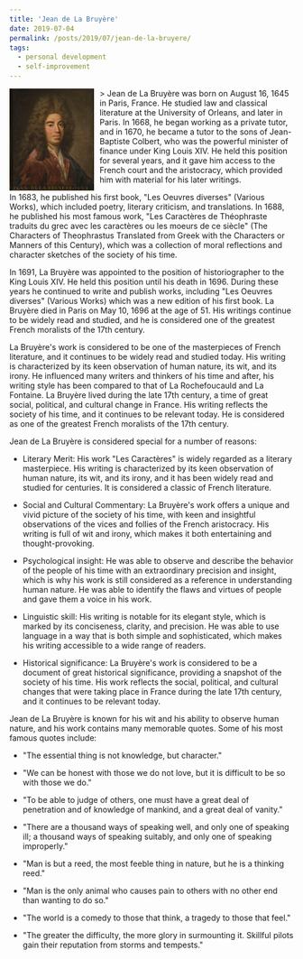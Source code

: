```yaml
---
title: 'Jean de La Bruyère'
date: 2019-07-04
permalink: /posts/2019/07/jean-de-la-bruyere/
tags:
  - personal development
  - self-improvement
---
```


<img width="150" alt="jean de la bruyere" src="/images/posts/jean-de-la-bruyere.png" style="float: left; margin-right: 10px;" />> Jean de La Bruyère was born on August 16, 1645 in Paris, France. He studied law and classical literature at the University of Orleans, and later in Paris. In 1668, he began working as a private tutor, and in 1670, he became a tutor to the sons of Jean-Baptiste Colbert, who was the powerful minister of finance under King Louis XIV. He held this position for several years, and it gave him access to the French court and the aristocracy, which provided him with material for his later writings.

In 1683, he published his first book, "Les Oeuvres diverses" (Various Works), which included poetry, literary criticism, and translations. In 1688, he published his most famous work, "Les Caractères de Théophraste traduits du grec avec les caractères ou les moeurs de ce siècle" (The Characters of Theophrastus Translated from Greek with the Characters or Manners of this Century), which was a collection of moral reflections and character sketches of the society of his time.

In 1691, La Bruyère was appointed to the position of historiographer to the King Louis XIV. He held this position until his death in 1696. During these years he continued to write and publish works, including "Les Oeuvres diverses" (Various Works) which was a new edition of his first book. La Bruyère died in Paris on May 10, 1696 at the age of 51. His writings continue to be widely read and studied, and he is considered one of the greatest French moralists of the 17th century.

La Bruyère's work is considered to be one of the masterpieces of French literature, and it continues to be widely read and studied today. His writing is characterized by its keen observation of human nature, its wit, and its irony. He influenced many writers and thinkers of his time and after, his writing style has been compared to that of La Rochefoucauld and La Fontaine. La Bruyère lived during the late 17th century, a time of great social, political, and cultural change in France. His writing reflects the society of his time, and it continues to be relevant today. He is considered as one of the greatest French moralists of the 17th century.

Jean de La Bruyère is considered special for a number of reasons:

* Literary Merit: His work "Les Caractères" is widely regarded as a literary masterpiece. His writing is characterized by its keen observation of human nature, its wit, and its irony, and it has been widely read and studied for centuries. It is considered a classic of French literature.

* Social and Cultural Commentary: La Bruyère's work offers a unique and vivid picture of the society of his time, with keen and insightful observations of the vices and follies of the French aristocracy. His writing is full of wit and irony, which makes it both entertaining and thought-provoking.

* Psychological insight: He was able to observe and describe the behavior of the people of his time with an extraordinary precision and insight, which is why his work is still considered as a reference in understanding human nature. He was able to identify the flaws and virtues of people and gave them a voice in his work.

* Linguistic skill: His writing is notable for its elegant style, which is marked by its conciseness, clarity, and precision. He was able to use language in a way that is both simple and sophisticated, which makes his writing accessible to a wide range of readers.

* Historical significance: La Bruyère's work is considered to be a document of great historical significance, providing a snapshot of the society of his time. His work reflects the social, political, and cultural changes that were taking place in France during the late 17th century, and it continues to be relevant today.

Jean de La Bruyère is known for his wit and his ability to observe human nature, and his work contains many memorable quotes. Some of his most famous quotes include:

* "The essential thing is not knowledge, but character."

* "We can be honest with those we do not love, but it is difficult to be so with those we do."

* "To be able to judge of others, one must have a great deal of penetration and of knowledge of mankind, and a great deal of vanity."

* "There are a thousand ways of speaking well, and only one of speaking ill; a thousand ways of speaking suitably, and only one of speaking improperly."

* "Man is but a reed, the most feeble thing in nature, but he is a thinking reed."

* "Man is the only animal who causes pain to others with no other end than wanting to do so."

* "The world is a comedy to those that think, a tragedy to those that feel."

* "The greater the difficulty, the more glory in surmounting it. Skillful pilots gain their reputation from storms and tempests."